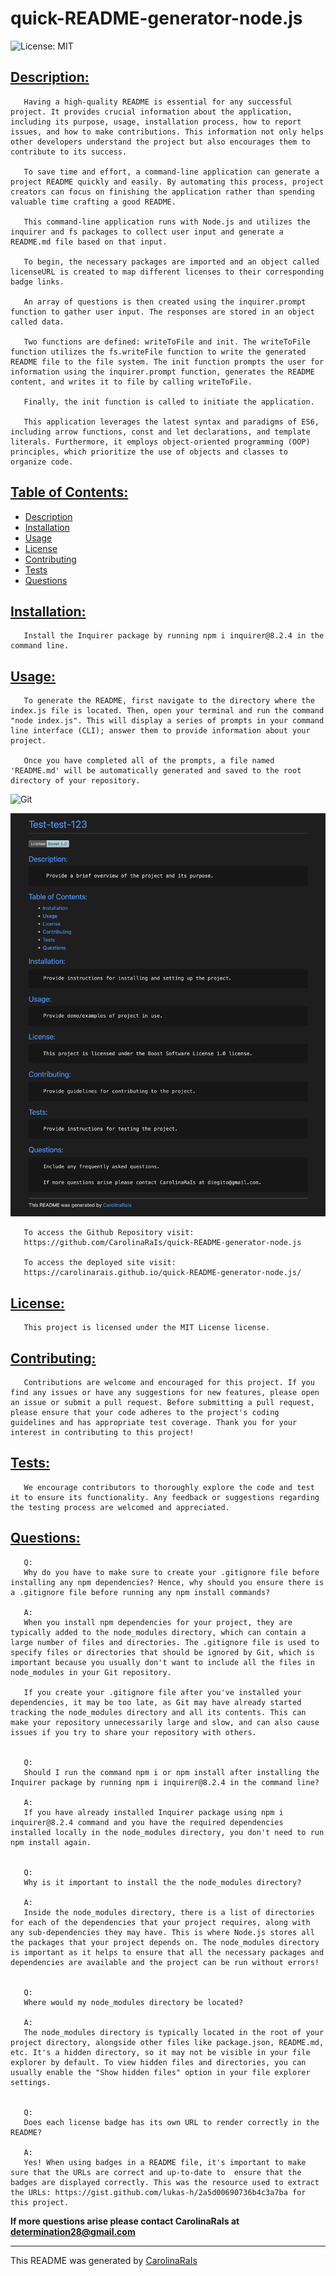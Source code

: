 # quick-README-generator-node.js
![License: MIT](https://img.shields.io/badge/License-MIT-yellow.svg)

## [Description:](#description)

       Having a high-quality README is essential for any successful project. It provides crucial information about the application, including its purpose, usage, installation process, how to report issues, and how to make contributions. This information not only helps other developers understand the project but also encourages them to contribute to its success.

       To save time and effort, a command-line application can generate a project README quickly and easily. By automating this process, project creators can focus on finishing the application rather than spending valuable time crafting a good README.

       This command-line application runs with Node.js and utilizes the inquirer and fs packages to collect user input and generate a README.md file based on that input.

       To begin, the necessary packages are imported and an object called licenseURL is created to map different licenses to their corresponding badge links.

       An array of questions is then created using the inquirer.prompt function to gather user input. The responses are stored in an object called data.

       Two functions are defined: writeToFile and init. The writeToFile function utilizes the fs.writeFile function to write the generated README file to the file system. The init function prompts the user for information using the inquirer.prompt function, generates the README content, and writes it to file by calling writeToFile.

       Finally, the init function is called to initiate the application.

       This application leverages the latest syntax and paradigms of ES6, including arrow functions, const and let declarations, and template literals. Furthermore, it employs object-oriented programming (OOP) principles, which prioritize the use of objects and classes to organize code.

## [Table of Contents:](#table-of-contents:)
   
- [Description](#description)
- [Installation](#installation)
- [Usage](#usage)
- [License](#license)
- [Contributing](#contributing)
- [Tests](#tests)
- [Questions](#questions)
   
## [Installation:](#installation:)

       Install the Inquirer package by running npm i inquirer@8.2.4 in the command line.
   
## [Usage:](#usage:)

       To generate the README, first navigate to the directory where the index.js file is located. Then, open your terminal and run the command "node index.js". This will display a series of prompts in your command line interface (CLI); answer them to provide information about your project.

       Once you have completed all of the prompts, a file named 'README.md' will be automatically generated and saved to the root directory of your repository.

![Git](videoready.gif)  

![plot](./sample-README.png)


       To access the Github Repository visit:
       https://github.com/CarolinaRaIs/quick-README-generator-node.js

       To access the deployed site visit:
       https://carolinarais.github.io/quick-README-generator-node.js/
## [License:](#license:)

       This project is licensed under the MIT License license.
   
## [Contributing:](#contributing:)

       Contributions are welcome and encouraged for this project. If you find any issues or have any suggestions for new features, please open an issue or submit a pull request. Before submitting a pull request, please ensure that your code adheres to the project's coding guidelines and has appropriate test coverage. Thank you for your interest in contributing to this project!  
   
## [Tests:](#tests:)

       We encourage contributors to thoroughly explore the code and test it to ensure its functionality. Any feedback or suggestions regarding the testing process are welcomed and appreciated.
   
## [Questions:](#questions:)

       Q: 
       Why do you have to make sure to create your .gitignore file before installing any npm dependencies? Hence, why should you ensure there is a .gitignore file before running any npm install commands?

       A:
       When you install npm dependencies for your project, they are typically added to the node_modules directory, which can contain a large number of files and directories. The .gitignore file is used to specify files or directories that should be ignored by Git, which is important because you usually don't want to include all the files in node_modules in your Git repository.

       If you create your .gitignore file after you've installed your dependencies, it may be too late, as Git may have already started tracking the node_modules directory and all its contents. This can make your repository unnecessarily large and slow, and can also cause issues if you try to share your repository with others. 


       Q:
       Should I run the command npm i or npm install after installing the Inquirer package by running npm i inquirer@8.2.4 in the command line?

       A:
       If you have already installed Inquirer package using npm i inquirer@8.2.4 command and you have the required dependencies installed locally in the node_modules directory, you don't need to run npm install again.


       Q:
       Why is it important to install the the node_modules directory?

       A:
       Inside the node_modules directory, there is a list of directories for each of the dependencies that your project requires, along with any sub-dependencies they may have. This is where Node.js stores all the packages that your project depends on. The node_modules directory is important as it helps to ensure that all the necessary packages and dependencies are available and the project can be run without errors!


       Q: 
       Where would my node_modules directory be located?

       A:
       The node_modules directory is typically located in the root of your project directory, alongside other files like package.json, README.md, etc. It's a hidden directory, so it may not be visible in your file explorer by default. To view hidden files and directories, you can usually enable the "Show hidden files" option in your file explorer settings.


       Q:
       Does each license badge has its own URL to render correctly in the README?

       A: 
       Yes! When using badges in a README file, it's important to make sure that the URLs are correct and up-to-date to  ensure that the badges are displayed correctly. This was the resource used to extract the URLs: https://gist.github.com/lukas-h/2a5d00690736b4c3a7ba for this project.


**If more questions arise please contact CarolinaRaIs at determination28@gmail.com**
   

       
------------------------------------------------------------------------------------------------
   
This README was generated by [CarolinaRaIs](https://github.com/CarolinaRaIs)